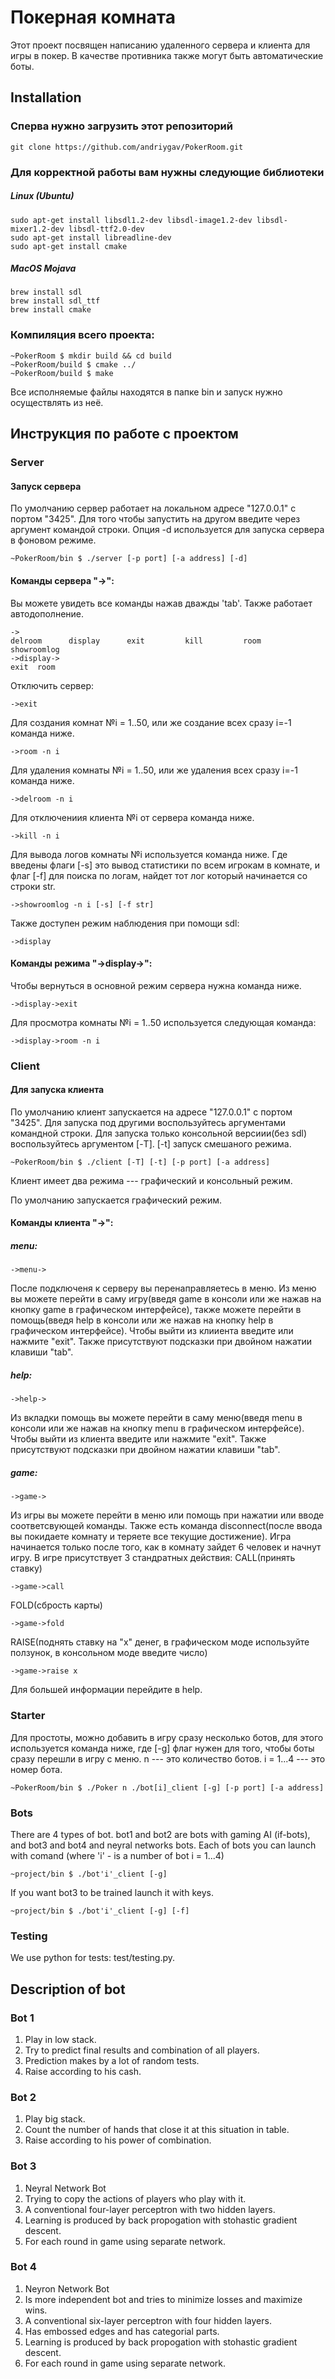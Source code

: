 # Покерная комната

Этот проект посвящен написанию удаленного сервера и клиента для игры в покер. В качестве противника также могут быть автоматические боты.

## Installation
### Сперва нужно загрузить этот репозиторий
```
git clone https://github.com/andriygav/PokerRoom.git
```
### Для корректной работы вам нужны следующие библиотеки
##### Linux (Ubuntu)
```
sudo apt-get install libsdl1.2-dev libsdl-image1.2-dev libsdl-mixer1.2-dev libsdl-ttf2.0-dev
sudo apt-get install libreadline-dev
sudo apt-get install cmake
```

##### MacOS Mojava
```
brew install sdl
brew install sdl_ttf
brew install cmake
```

### Компиляция всего проекта:

```
~PokerRoom $ mkdir build && cd build
~PokerRoom/build $ cmake ../
~PokerRoom/build $ make
```
Все исполняемые файлы находятся в папке bin и запуск нужно осуществлять из неё.

## Инструкция по работе с проектом

### Server
#### Запуск сервера
По умолчанию сервер работает на локальном адресе "127.0.0.1" с портом "3425". Для того чтобы запустить на другом введите через аргумент командой строки. Опция -d используется для запуска сервера в фоновом режиме.
```
~PokerRoom/bin $ ./server [-p port] [-a address] [-d]
```
#### Команды сервера "->":
Вы можете увидеть все команды нажав дважды 'tab'. Также работает автодополнение.
```
->
delroom      display      exit         kill         room         showroomlog
->display->
exit  room

```
Отключить сервер:
```
->exit
```
Для создания комнат №i = 1..50, или же создание всех сразу i=-1 команда ниже.
```
->room -n i
```
Для удаления комнаты №i = 1..50, или же удаления всех сразу i=-1 команда ниже.
```
->delroom -n i
```
Для отключениия клиента №i от сервера команда ниже.
```
->kill -n i
```
Для вывода логов комнаты №i используется команда ниже. Где введены флаги [-s] это вывод статистики по всем игрокам в комнате, и флаг [-f] для поиска по логам, найдет тот лог который начинается со строки str.
```
->showroomlog -n i [-s] [-f str]
```
Также доступен режим наблюдения при помощи sdl:
```
->display
```
#### Команды режима "->display->":
Чтобы вернуться в основной режим сервера нужна команда ниже.
```
->display->exit
```
Для просмотра комнаты №i = 1..50 используется следующая команда:
```
->display->room -n i
```

### Client
#### Для запуска клиента
По умолчанию клиент запускается на адресе "127.0.0.1" с портом "3425". Для запуска под другими воспользуйтесь аргументами командной строки. Для запуска только консольной версиии(без sdl) воспользуйтесь аргументом [-T]. [-t] запуск смешаного режима.
```
~PokerRoom/bin $ ./client [-T] [-t] [-p port] [-a address]
```

Клиент имеет два режима --- графический и консольный режим.

По умолчанию запускается графический режим.

#### Команды клиента "->":
##### menu:
```
->menu->
```
После подключеня к серверу вы перенаправляетесь в меню. Из меню вы можете перейти в саму игру(введя game в консоли или же нажав на кнопку game в графическом интерфейсе), также можете перейти в помощь(введя help в консоли или же нажав на кнопку help в графическом интерфейсе). Чтобы выйти из клииента введите или нажмите "exit".
Также присутствуют подсказки при двойном нажатии клавиши "tab".
##### help:
```
->help->
```
Из вкладки помощь вы можете перейти в саму меню(введя menu в консоли или же нажав на кнопку menu в графическом интерфейсе). Чтобы выйти из клиента введите или нажмите "exit".
Также присутствуют подсказки при двойном нажатии клавиши "tab".
##### game:
```
->game->
```
Из игры вы можете перейти в меню или помощь при нажатии или вводе соответсвующей команды. Также есть команда disconnect(после ввода вы покидаете комнату и теряете все текущие достижение).
Игра начинается только после того, как в комнату зайдет 6 человек и начнут игру.
В игре присутствует 3 стандратных действия:
CALL(принять ставку)
```
->game->call
```
FOLD(сбрость карты)
```
->game->fold
```
RAISE(поднять ставку на "x" денег, в графическом моде используйте ползунок, в консольном моде введите число)
```
->game->raise x
```
Для большей информации перейдите в help.

### Starter
Для простоты, можно добавить в игру сразу несколько ботов, для этого используется команда ниже, где [-g] флаг нужен для того, чтобы боты сразу перешли в игру с меню. n --- это количество ботов. i = 1...4 --- это номер бота.
```
~PokerRoom/bin $ ./Poker n ./bot[i]_client [-g] [-p port] [-a address]
```
### Bots
There are 4 types of bot. bot1 and bot2 are bots with gaming AI (if-bots), and bot3 and bot4 and neyral networks bots.
Each of bots you can launch with comand (where 'i' - is a number of bot i = 1...4)
```
~project/bin $ ./bot'i'_client [-g]
``` 
If you want bot3 to be trained launch it with keys.
```
~project/bin $ ./bot'i'_client [-g] [-f]
``` 

### Testing
We use python for tests: test/testing.py.

## Description of bot
### Bot 1
1. Play in low stack.
2. Try to predict final results and combination of all players.
3. Prediction makes by a lot of random tests.
4. Raise according to his cash.
### Bot 2
1. Play big stack.
2. Count the number of hands that close it at this situation in table.
3. Raise according to his power of combination.
### Bot 3
1. Neyral Network Bot
2. Trying to сopy the actions of players who play with it. 
3. A conventional four-layer perceptron with two hidden layers.
4. Learning is produced by back propogation with stohastic gradient descent.
5. For each round in game using separate network.
### Bot 4
1. Neyron Network Bot
2. Is more independent bot and tries to minimize losses and maximize wins.
3. A conventional six-layer perceptron with four hidden layers.
4. Has embossed edges and has categorial parts.
5. Learning is produced by back propogation with stohastic gradient descent.
6. For each round in game using separate network.



